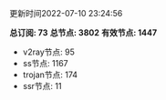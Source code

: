更新时间2022-07-10 23:24:56

**总订阅: 73**
**总节点: 3802**
**有效节点: 1447**
- v2ray节点: 95
- ss节点: 1167
- trojan节点: 174
- ssr节点: 11
